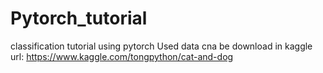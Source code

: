 # Pytorch_tutorial
classification tutorial using pytorch
Used data cna be download in kaggle
url: https://www.kaggle.com/tongpython/cat-and-dog

